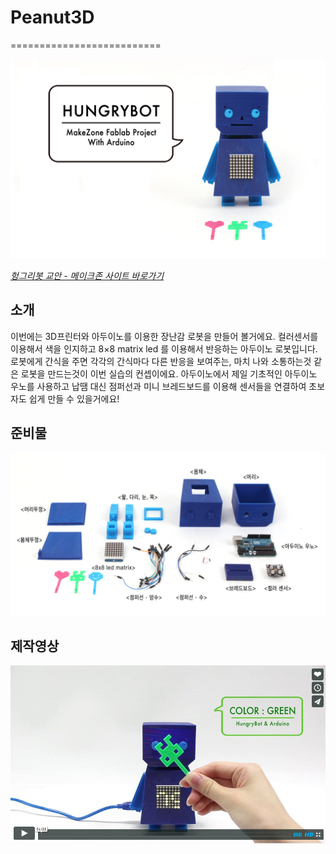 # Peanut3D
==========================

![SparkFun MP3 Player Shield](https://raw.githubusercontent.com/makezonefablab/HungryBot/master/img/%EA%B0%9C%EC%9A%94.png)  

[*헝그리봇 교안 - 메이크존 사이트 바로가기*](http://makezone.co.kr/blog/2014/08/14/07hungrybot/)

소개
--------------
이번에는 3D프린터와 아두이노를 이용한 장난감 로봇을 만들어 볼거에요. 컬러센서를 이용해서 색을 인지하고 8×8 matrix led 를 이용해서 반응하는 아두이노 로봇입니다.
로봇에게 간식을 주면 각각의 간식마다 다른 반응을 보여주는, 마치 나와 소통하는것 같은 로봇을 만드는것이 이번 실습의 컨셉이에요.
아두이노에서 제일 기초적인 아두이노 우노를 사용하고 납땜 대신 점퍼선과 미니 브레드보드를 이용해 센서들을 연결하여 초보자도 쉽게 만들 수 있을거에요!

준비물
--------------
![ScreenShot](https://raw.githubusercontent.com/makezonefablab/HungryBot/master/img/%EC%A4%80%EB%B9%84%EB%AC%BC_.jpg)

제작영상
--------------
[![ScreenShot](https://raw.githubusercontent.com/makezonefablab/HungryBot/master/img/vimeo.png)](https://vimeo.com/102814242)


